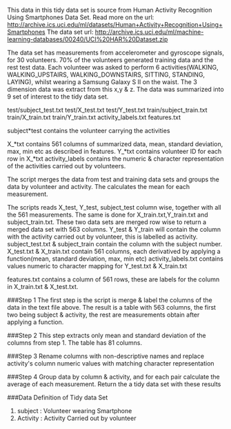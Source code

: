 This data in this tidy data set is source from Human Activity Recognition Using Smartphones Data Set.
Read more on the url: http://archive.ics.uci.edu/ml/datasets/Human+Activity+Recognition+Using+Smartphones
The data set url: http://archive.ics.uci.edu/ml/machine-learning-databases/00240/UCI%20HAR%20Dataset.zip

The data set has measurements from accelerometer and gyroscope signals, for 30 volunteers. 70% of the volunteers generated training data
and the rest test data. Each volunteer was asked to perform 6 activities(WALKING, WALKING_UPSTAIRS, WALKING_DOWNSTAIRS, SITTING, STANDING, LAYING), whilst
wearing a Samsung Galaxy S II on the waist. The 3 dimension data was extract from this x,y & z. The data was summarized into 9 set of interest to the tidy data set.

test/subject_test.txt
test/X_test.txt
test/Y_test.txt
train/subject_train.txt
train/X_train.txt
train/Y_train.txt
activity_labels.txt
features.txt

subject*test contains the volunteer carrying the activities

X_*txt contains 561 columns of summarized data, mean, standard deviation, max, min etc as described in features.
Y_*txt contains volunteer ID for each row in X_*txt
activity_labels contains the numeric & character representation of the activities carried out by volunteers.

The script merges the data from test and training data sets and groups the data by volunteer and activity. The calculates the mean
for each measurement.

The scripts reads X_test, Y_test, subject_test column wise, together with all the 561 measurements. The same is done for 
X_train.txt,Y_train.txt and subject_train.txt. These two data sets are merged row wise to return a merged data set with 563
columns. Y_test & Y_train will contain the column with the activity carried out by volunteer, this is labelled as activity.
subject_test.txt & subject_train contain the column with the subject number.
X_test.txt & X_train.txt contain 561 columns, each derivatived by applying a function(mean, standard deviation, max, min etc)
activity_labels.txt contains values numeric to character mapping for Y_test.txt & X_train.txt

features.txt contains a column of 561 rows, these are labels for the column in X_train.txt & X_test.txt.

###Step 1
The first step is the script is merge & label the columns of the data in the text file above. The result is a table with 563 columns, the first two 
being subject & activity, the rest are measurements obtain after applying a function.

###Step 2 
This step extracts only mean and standard deviation of the columns from step 1. The table has 81 columns.

###Step 3
Rename columns with non-descriptive names and replace activity's column numeric values with matching character representation

###Step 4
Group data by column & activity, and for each pair calculate the average of each measurement. Return the a tidy data set with these results

###Data Definition of Tidy data Set

1.	subject : Volunteer wearing Smartphone
2.	Activity : Activity Carried out by volunteer
